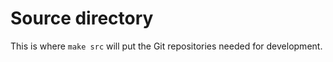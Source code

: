 
# Source directory

This is where `make src` will put the Git repositories needed for
development.

